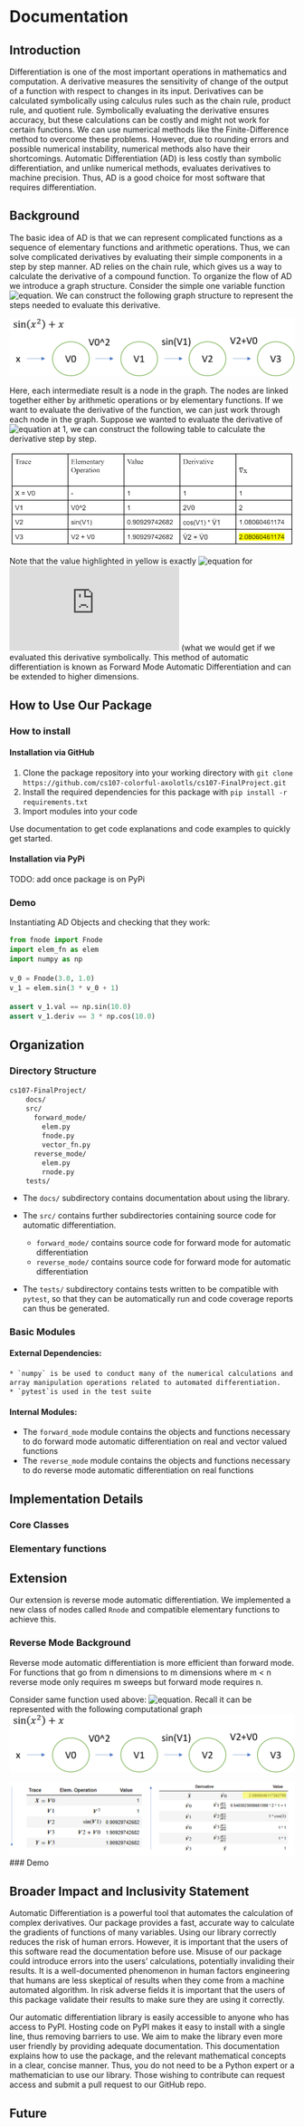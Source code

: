 # Documentation 

## Introduction
Differentiation is one of the most important operations in mathematics and computation. A derivative measures the sensitivity of change of the output of a function with respect to changes in its input. Derivatives can be calculated symbolically using calculus rules such as the chain rule, product rule, and quotient rule. Symbolically evaluating the derivative ensures accuracy, but these calculations can be costly and might not work for certain functions. We can use numerical methods like the Finite-Difference method to overcome these problems. However, due to rounding errors and possible numerical instability, numerical methods also have their shortcomings. Automatic Differentiation (AD) is less costly than symbolic differentiation, and unlike numerical methods, evaluates derivatives to machine precision. Thus, AD is a good choice for most software that requires differentiation.


## Background
The basic idea of AD is that we can represent complicated functions as a sequence of elementary functions and arithmetic operations. Thus, we can solve complicated derivatives by evaluating their simple components in a step by step manner. AD relies on the chain rule, which gives us a way to calculate the derivative of a compound function. To organize the flow of AD we introduce a graph structure.
Consider the simple one variable function ![equation](https://latex.codecogs.com/png.latex?f=\sin{(x^2)}+x). We can construct the following graph structure to represent the steps needed to evaluate this derivative.


<img src="figures/m1_1.png"/>

Here, each intermediate result is a node in the graph. The nodes are linked together either by arithmetic operations or by elementary functions.
If we want to evaluate the derivative of the function, we can just work through each node in the graph. Suppose we wanted to evaluate the derivative of ![equation](https://latex.codecogs.com/png.latex?f=\sin{(x^2)}+x) at 1, we can construct the following table to calculate the derivative step by step.

<img src="figures/m1_2.png"/>

Note that the value highlighted in yellow is exactly ![equation](https://latex.codecogs.com/png.latex?2x\cos{(x^2)}+1) for ![equation](https://latex.codecogs.com/png.latex?x=1) (what we would get if we evaluated this derivative symbolically. This method of automatic differentiation is known as Forward Mode Automatic Differentiation and can be extended to higher dimensions.

## How to Use Our Package
### How to install 

#### Installation via GitHub
1. Clone the package repository into your working directory with `git clone https://github.com/cs107-colorful-axolotls/cs107-FinalProject.git`
2. Install the required dependencies for this package with `pip install -r requirements.txt`
3. Import modules into your code

Use documentation to get code explanations and code examples to quickly get started.

#### Installation via PyPi
TODO: add once package is on PyPi

### Demo
Instantiating AD Objects and checking that they work:
```python
from fnode import Fnode
import elem_fn as elem
import numpy as np

v_0 = Fnode(3.0, 1.0)
v_1 = elem.sin(3 * v_0 + 1)

assert v_1.val == np.sin(10.0)
assert v_1.deriv == 3 * np.cos(10.0)
```

## Organization 

### Directory Structure
```
cs107-FinalProject/
    docs/
    src/
      forward_mode/
        elem.py
        fnode.py
        vector_fn.py
      reverse_mode/
        elem.py
        rnode.py
    tests/
```
* The `docs/` subdirectory contains documentation about using the library.

* The `src/` contains further subdirectories containing source code for automatic differentiation.
  * `forward_mode/` contains source code for forward mode for automatic differentiation
  * `reverse_mode/` contains source code for forward mode for automatic differentiation
    

* The `tests/` subdirectory contains tests written to be compatible with `pytest`, so that they can be automatically run and code coverage reports can thus be generated.

### Basic Modules
#### External Dependencies:
    * `numpy` is be used to conduct many of the numerical calculations and array manipulation operations related to automated differentiation.
    * `pytest`is used in the test suite

#### Internal Modules:
  * The `forward_mode` module contains the objects and functions necessary to do forward mode automatic differentiation on real and vector valued functions 
  * The `reverse_mode` module contains the objects and functions necessary to do reverse mode automatic differentiation on real functions

## Implementation Details 
### Core Classes 
### Elementary functions


## Extension 

Our extension is reverse mode automatic differentiation. We implemented a new class of nodes called `Rnode` and compatible elementary functions to achieve this.

### Reverse Mode Background

Reverse mode automatic differentiation is more efficient than forward mode. For functions that go from n dimensions to m dimensions where m < n reverse mode only requires m sweeps but forward mode requires n. 

Consider same function used above: ![equation](https://latex.codecogs.com/png.latex?f=\sin{(x^2)}+x). 
Recall it can be represented with the following computational graph 
<img src="figures/m1_1.png"/>

<img src="figures/reverse_mode.png"/>
### Demo 

## Broader Impact and Inclusivity Statement


Automatic Differentiation is a powerful tool that automates the calculation of complex derivatives. Our package provides a fast, accurate way to calculate the gradients of functions of many variables.  Using our library correctly reduces the risk of human errors. However, it is important that the users of this software read the documentation before use. Misuse of our package could introduce errors into the users’ calculations, potentially invaliding their results. It is a well-documented phenomenon in human factors engineering that humans are less skeptical of results when they come from a machine automated algorithm. In risk adverse fields it is important that the users of this package validate their results to make sure they are using it correctly. 

Our automatic differentiation library is easily accessible to anyone who has access to PyPI. Hosting code on PyPI makes it easy to install with a single line, thus removing barriers to use. We aim to make the library even more user friendly by providing adequate documentation. This documentation explains how to use the package, and the relevant mathematical concepts in a clear, concise manner. Thus, you do not need to be a Python expert or a mathematician to use our library. Those wishing to contribute can request access and submit a pull request to our GitHub repo.


## Future
